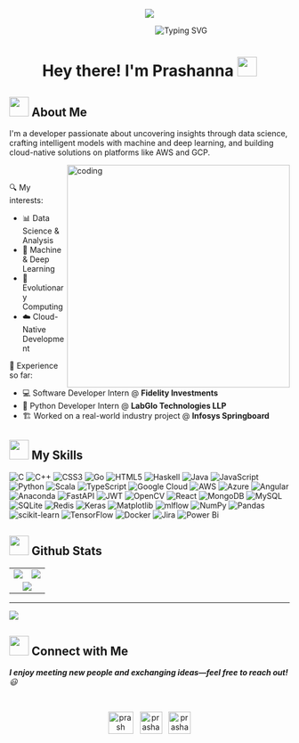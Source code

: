<p align="center">
  <img src="https://github.com/user-attachments/assets/acb35289-42e0-4755-9438-8135e93d6265"/>
</p>

<div align="center">
  &nbsp;&nbsp;&nbsp;&nbsp;&nbsp;&nbsp;&nbsp;&nbsp;&nbsp;&nbsp;&nbsp;&nbsp;&nbsp;&nbsp;&nbsp;&nbsp;&nbsp;&nbsp;&nbsp;&nbsp;&nbsp;&nbsp;&nbsp;&nbsp;&nbsp;&nbsp;&nbsp;&nbsp;
  <img 
    src="https://readme-typing-svg.herokuapp.com?font=Fira+Code&size=24&pause=1000&color=00FFAA&width=500&lines=->+Software+Developer;->+Data+Scientist;->+Data+Analyst;->+Full+Stack+Developer;->+AI+Practitioner" 
    alt="Typing SVG" 
  />
</div>



<h1 align="center">Hey there! I'm Prashanna <img src="https://media.giphy.com/media/hvRJCLFzcasrR4ia7z/giphy.gif" width="35" /></h1>


## <img src="https://c.tenor.com/NCRHhqkXrJYAAAAi/programmers-go-internet.gif" width="35">  <b>About Me</b>
I'm a developer passionate about uncovering insights through data science, crafting intelligent models with machine and deep learning, and building cloud-native solutions on platforms like AWS and GCP.

<img align="right" alt="coding" width="400" src="https://media.giphy.com/media/v1.Y2lkPTc5MGI3NjExa2RzZzFmeTk2dDNxcHU2MXE0a3NjN2dldWZyM251cHBpczRxdjF2ciZlcD12MV9naWZzX3NlYXJjaCZjdD1n/11ISwbgCxEzMyY/giphy.gif"  />
<br>

🔍 My interests:
- 📊 Data Science & Analysis
- 🤖 Machine & Deep Learning
- 🧬 Evolutionary Computing
- ☁️ Cloud-Native Development

💼 Experience so far:
- 💻 Software Developer Intern @ **Fidelity Investments**  
- 🐍 Python Developer Intern @ **LabGlo Technologies LLP**
- 🏗️ Worked on a real-world industry project @ **Infosys Springboard**


## <img src="https://media2.giphy.com/media/QssGEmpkyEOhBCb7e1/giphy.gif?cid=ecf05e47a0n3gi1bfqntqmob8g9aid1oyj2wr3ds3mg700bl&rid=giphy.gif" width ="35"><b> My Skills</b>
![C](https://img.shields.io/badge/c-%2300599C.svg?style=for-the-badge&logo=c&logoColor=white) ![C++](https://img.shields.io/badge/c++-%2300599C.svg?style=for-the-badge&logo=c%2B%2B&logoColor=white) ![CSS3](https://img.shields.io/badge/css3-%231572B6.svg?style=for-the-badge&logo=css3&logoColor=white) ![Go](https://img.shields.io/badge/go-%2300ADD8.svg?style=for-the-badge&logo=go&logoColor=white) ![HTML5](https://img.shields.io/badge/html5-%23E34F26.svg?style=for-the-badge&logo=html5&logoColor=white) ![Haskell](https://img.shields.io/badge/Haskell-5e5086?style=for-the-badge&logo=haskell&logoColor=white) ![Java](https://img.shields.io/badge/java-%23ED8B00.svg?style=for-the-badge&logo=openjdk&logoColor=white) ![JavaScript](https://img.shields.io/badge/javascript-%23323330.svg?style=for-the-badge&logo=javascript&logoColor=%23F7DF1E) ![Python](https://img.shields.io/badge/python-3670A0?style=for-the-badge&logo=python&logoColor=ffdd54) ![Scala](https://img.shields.io/badge/scala-%23DC322F.svg?style=for-the-badge&logo=scala&logoColor=white) ![TypeScript](https://img.shields.io/badge/typescript-%23007ACC.svg?style=for-the-badge&logo=typescript&logoColor=white) ![Google Cloud](https://img.shields.io/badge/GoogleCloud-%234285F4.svg?style=for-the-badge&logo=google-cloud&logoColor=white) ![AWS](https://img.shields.io/badge/AWS-%23FF9900.svg?style=for-the-badge&logo=amazon-aws&logoColor=white) ![Azure](https://img.shields.io/badge/azure-%230072C6.svg?style=for-the-badge&logo=microsoftazure&logoColor=white) ![Angular](https://img.shields.io/badge/angular-%23DD0031.svg?style=for-the-badge&logo=angular&logoColor=white) ![Anaconda](https://img.shields.io/badge/Anaconda-%2344A833.svg?style=for-the-badge&logo=anaconda&logoColor=white) ![FastAPI](https://img.shields.io/badge/FastAPI-005571?style=for-the-badge&logo=fastapi) ![JWT](https://img.shields.io/badge/JWT-black?style=for-the-badge&logo=JSON%20web%20tokens) ![OpenCV](https://img.shields.io/badge/opencv-%23white.svg?style=for-the-badge&logo=opencv&logoColor=white) ![React](https://img.shields.io/badge/react-%2320232a.svg?style=for-the-badge&logo=react&logoColor=%2361DAFB) ![MongoDB](https://img.shields.io/badge/MongoDB-%234ea94b.svg?style=for-the-badge&logo=mongodb&logoColor=white) ![MySQL](https://img.shields.io/badge/mysql-4479A1.svg?style=for-the-badge&logo=mysql&logoColor=white) ![SQLite](https://img.shields.io/badge/sqlite-%2307405e.svg?style=for-the-badge&logo=sqlite&logoColor=white) ![Redis](https://img.shields.io/badge/redis-%23DD0031.svg?style=for-the-badge&logo=redis&logoColor=white) ![Keras](https://img.shields.io/badge/Keras-%23D00000.svg?style=for-the-badge&logo=Keras&logoColor=white) ![Matplotlib](https://img.shields.io/badge/Matplotlib-%23ffffff.svg?style=for-the-badge&logo=Matplotlib&logoColor=black) ![mlflow](https://img.shields.io/badge/mlflow-%23d9ead3.svg?style=for-the-badge&logo=numpy&logoColor=blue) ![NumPy](https://img.shields.io/badge/numpy-%23013243.svg?style=for-the-badge&logo=numpy&logoColor=white) ![Pandas](https://img.shields.io/badge/pandas-%23150458.svg?style=for-the-badge&logo=pandas&logoColor=white) ![scikit-learn](https://img.shields.io/badge/scikit--learn-%23F7931E.svg?style=for-the-badge&logo=scikit-learn&logoColor=white) ![TensorFlow](https://img.shields.io/badge/TensorFlow-%23FF6F00.svg?style=for-the-badge&logo=TensorFlow&logoColor=white) ![Docker](https://img.shields.io/badge/docker-%230db7ed.svg?style=for-the-badge&logo=docker&logoColor=white) ![Jira](https://img.shields.io/badge/jira-%230A0FFF.svg?style=for-the-badge&logo=jira&logoColor=white) ![Power Bi](https://img.shields.io/badge/power_bi-F2C811?style=for-the-badge&logo=powerbi&logoColor=black)

## <img src="https://media.giphy.com/media/iY8CRBdQXODJSCERIr/giphy.gif" width="35"> <b> Github Stats</b>
<table>
  <tr>
    <!-- Left side: GitHub stats -->
    <td align="center">
      <img src="https://github-readme-stats.vercel.app/api?username=Prashanna-24&theme=neon&hide_border=false&include_all_commits=false&count_private=true"/>
    </td>
    <!-- Right side: Top languages -->
    <td align="center">
      <img src="https://github-readme-stats.vercel.app/api/top-langs/?username=Prashanna-24&theme=neon&hide_border=false&include_all_commits=false&count_private=true&layout=compact"/>
    </td>
  </tr>
  <!-- Streak stats (centered below) -->
  <tr>
    <td colspan="2" align="center">
      <img src="https://nirzak-streak-stats.vercel.app/?user=Prashanna-24&theme=neon&hide_border=false"/>
    </td>
  </tr>
</table>

---
[![](https://visitcount.itsvg.in/api?id=Prashanna-24&icon=5&color=0)](https://visitcount.itsvg.in)


## <img src="https://media.giphy.com/media/LnQjpWaON8nhr21vNW/giphy.gif" width='35'> <b>Connect with Me</b>

 <em><b>I enjoy meeting new people and exchanging ideas—feel free to reach out!</b>😃</em>
 
<br>

<p align="center">
<a href="https://linkedin.com/in/prashanna-r-76332a270" target="blank"><img align="center" src="https://i.pinimg.com/originals/de/b4/6f/deb46f02a59e3b3a2aa58fac16290d63.gif" alt="prash linkedin" height="40" width="45" /></a>
&nbsp;
<a href="mailto:prashannaraghu@gmail.com" target="blank"><img align="center" src="https://user-images.githubusercontent.com/86669668/171339003-ef5b5c96-eac8-478c-a9cc-318ca9477fce.gif" alt="prashannaraghu@gmail.com" width="40" /></a>      
&nbsp;
<a href="https://instagram.com/prashanna_24_" target="blank"><img align="center" src="https://media.giphy.com/media/l41YmiCZ8HXvVl5M4/giphy.gif?cid=ecf05e47br941tacp7zf25y2mcvnalb4s1frt3gxa3uy8i2y&ep=v1_gifs_related&rid=giphy.gif&ct=g" alt="prashanna_24_" width="40" height="40" /></a>
  
